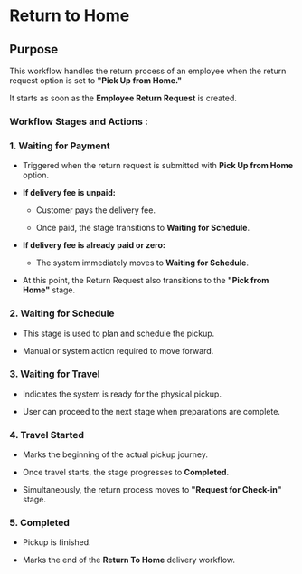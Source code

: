 # Return to Home

## Purpose

This workflow handles the return process of an employee when the return request option is set to **"Pick Up from Home."**

It starts as soon as the **Employee Return Request** is created.

### Workflow Stages and Actions :

### 1. Waiting for Payment

  - Triggered when the return request is submitted with **Pick Up from Home** option.

  - **If delivery fee is unpaid:**

    - Customer pays the delivery fee.

    - Once paid, the stage transitions to **Waiting for Schedule**.

  - **If delivery fee is already paid or zero:**

    - The system immediately moves to **Waiting for Schedule**.

  - At this point, the Return Request also transitions to the **"Pick from Home"** stage.

### 2. Waiting for Schedule

  - This stage is used to plan and schedule the pickup.

  - Manual or system action required to move forward.

### 3. Waiting for Travel

  - Indicates the system is ready for the physical pickup.

  - User can proceed to the next stage when preparations are complete.

### 4. Travel Started

  - Marks the beginning of the actual pickup journey.

  - Once travel starts, the stage progresses to **Completed**.

  - Simultaneously, the return process moves to **"Request for Check-in"** stage.

### 5. Completed

  - Pickup is finished.

  - Marks the end of the **Return To Home** delivery workflow.